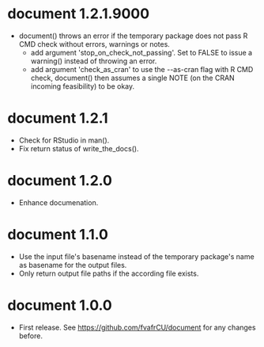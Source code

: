# document 1.2.1.9000

* document() throws an error if the temporary package does not pass R CMD
  check without errors, warnings or notes. 
  - add argument 'stop\_on\_check\_not\_passing'. Set to FALSE to issue a
    warning() instead of throwing an error.
  - add argument 'check_as_cran' to use the --as-cran flag with R CMD check,
    document() then assumes a single NOTE (on the CRAN incoming feasibility) to
    be okay.

# document 1.2.1

* Check for RStudio in man().
* Fix return status of write_the_docs().

# document 1.2.0

* Enhance documenation.

# document 1.1.0

* Use the input file's basename instead of the temporary package's name as
  basename for the output files.
* Only return output file paths if the according file exists.

# document 1.0.0

* First release. See https://github.com/fvafrCU/document for any changes before.




